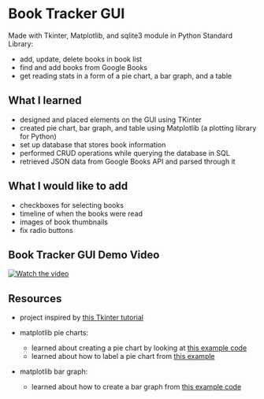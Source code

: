 # Book Tracker GUI
Made with Tkinter, Matplotlib, and sqlite3 module in Python Standard Library:
- add, update, delete books in book list
- find and add books from Google Books
- get reading stats in a form of a pie chart, a bar graph, and a table

## What I learned
- designed and placed elements on the GUI using TKinter
- created pie chart, bar graph, and table using Matplotlib (a plotting library for Python)
- set up database that stores book information
- performed CRUD operations while querying the database in SQL
- retrieved JSON data from Google Books API and parsed through it

## What I would like to add
-	checkboxes for selecting books
- timeline of when the books were read
- images of book thumbnails
- fix radio buttons

## Book Tracker GUI Demo Video
 [![Watch the video]( https://img.youtube.com/vi/1D2Ai7z_xNg/0.jpg)](https://youtu.be/1D2Ai7z_xNg)
 
## Resources
- project inspired by [this Tkinter tutorial](https://www.youtube.com/watch?v=YXPyB4XeYLA)
     
- matplotlib pie charts: 
     - learned about creating a pie chart by looking at [this example code](https://matplotlib.org/3.1.1/gallery/pie_and_polar_charts/pie_features.html#sphx-glr-gallery-pie-and-polar-charts-pie-features-py)
     - learned about how to label a pie chart from [this example](https://matplotlib.org/3.1.1/gallery/pie_and_polar_charts/pie_and_donut_labels.html#sphx-glr-gallery-pie-and-polar-charts-pie-and-donut-labels-py)
     
- matplotlib bar graph: 
     - learned about how to create a bar graph from [this example code](https://matplotlib.org/3.3.3/gallery/lines_bars_and_markers/barchart.html#sphx-glr-gallery-lines-bars-and-markers-barchart-py)


